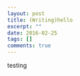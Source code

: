 ```yaml
---
layout: post
title: (Writing)hello
excerpt: ""
date: 2016-02-25
tags: []
comments: true
---
```



testing
